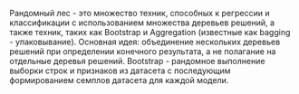 Рандомный лес - это множество техник, способных к регрессии и классификации с использованием множества деревьев решений, а также техник, таких как Bootstrap и Aggregation (известные как bagging - упаковывание). 
Основная идея: объединение нескольких деревьев решений при определении конечного результата, а не полагание на отдельные деревья решений.
Bootstrap - рандомное выполнение выборки строк и признаков из датасета с последующим формированием семплов датасета для каждой модели.